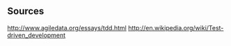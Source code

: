 ##  Sources

<http://www.agiledata.org/essays/tdd.html>
<http://en.wikipedia.org/wiki/Test-driven_development>
